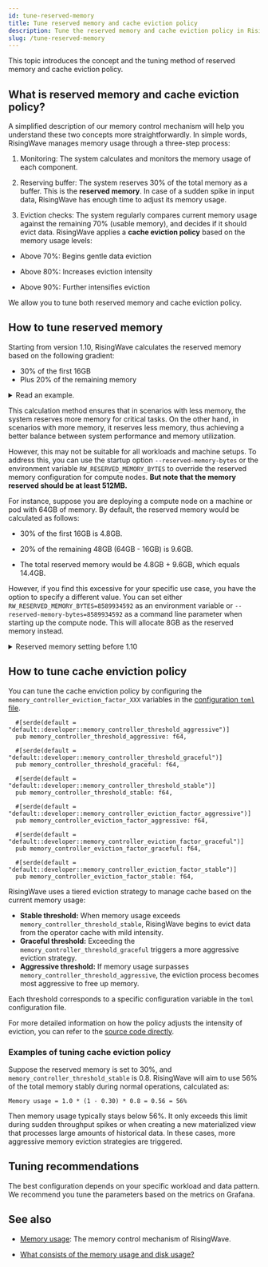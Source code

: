 ```yaml
---
id: tune-reserved-memory
title: Tune reserved memory and cache eviction policy
description: Tune the reserved memory and cache eviction policy in RisingWave.
slug: /tune-reserved-memory
---
```

<head>
  <link rel="canonical" href="https://docs.risingwave.com/docs/current/tune-reserved-memory/" />
</head>

This topic introduces the concept and the tuning method of reserved memory and cache eviction policy.

## What is reserved memory and cache eviction policy?

A simplified description of our memory control mechanism will help you understand these two concepts more straightforwardly. In simple words, RisingWave manages memory usage through a three-step process:

1. Monitoring: The system calculates and monitors the memory usage of each component.

2. Reserving buffer: The system reserves 30% of the total memory as a buffer. This is the **reserved memory**. In case of a sudden spike in input data, RisingWave has enough time to adjust its memory usage.

3. Eviction checks: The system regularly compares current memory usage against the remaining 70% (usable memory), and decides if it should evict data. RisingWave applies a **cache eviction policy** based on the memory usage levels:

- Above 70%: Begins gentle data eviction

- Above 80%: Increases eviction intensity

- Above 90%: Further intensifies eviction

We allow you to tune both reserved memory and cache eviction policy.

## How to tune reserved memory

Starting from version 1.10, RisingWave calculates the reserved memory based on the following gradient:

- 30% of the first 16GB
- Plus 20% of the remaining memory

<details>
<summary>Read an example.</summary>
For example, let's consider a compute node with 32GB of memory. The reserved memory would be calculated as follows:

- 30% of the first 16GB is 4.8GB.

- 20% of the remaining 16GB is 3.2GB.

- The total reserved memory is 4.8GB + 3.2GB = 8GB.

</details>

This calculation method ensures that in scenarios with less memory, the system reserves more memory for critical tasks. On the other hand, in scenarios with more memory, it reserves less memory, thus achieving a better balance between system performance and memory utilization.

However, this may not be suitable for all workloads and machine setups. To address this, you can use the startup option `--reserved-memory-bytes` or the environment variable `RW_RESERVED_MEMORY_BYTES` to override the reserved memory configuration for compute nodes. **But note that the memory reserved should be at least 512MB.**

For instance, suppose you are deploying a compute node on a machine or pod with 64GB of memory. By default, the reserved memory would be calculated as follows:

- 30% of the first 16GB is 4.8GB.

- 20% of the remaining 48GB (64GB - 16GB) is 9.6GB.

- The total reserved memory would be 4.8GB + 9.6GB, which equals 14.4GB.

However, if you find this excessive for your specific use case, you have the option to specify a different value. You can set either `RW_RESERVED_MEMORY_BYTES=8589934592` as an environment variable or `--reserved-memory-bytes=8589934592` as a command line parameter when starting up the compute node. This will allocate 8GB as the reserved memory instead.

<details>
<summary>Reserved memory setting before 1.10</summary>

Before version 1.9, RisingWave just allocated 30% of the total memory as reserved memory by default. However, through practical application, we realized that this default setting may not be suitable for all scenarios. Therefore, in version 1.9, we introduced the ability to customize the reserved memory.

To further optimize this feature, we changed the calculation method for reserved memory in version 1.10 and introduced the current gradient calculation method. These changes improve memory utilization and provide enhanced performance for our users.

By continuously improving the reserved memory feature, we strive to offer a more flexible and efficient memory management solution to meet the diverse needs of our users.
</details>

## How to tune cache enviction policy

You can tune the cache enviction policy by configuring the `memory_controller_eviction_factor_XXX` variables in the [configuration `toml` file](https://github.com/risingwavelabs/risingwave/tree/main/src/config).

```plain title="Variables in the configuration toml file"
  #[serde(default = "default::developer::memory_controller_threshold_aggressive")]
  pub memory_controller_threshold_aggressive: f64,

  #[serde(default = "default::developer::memory_controller_threshold_graceful")]
  pub memory_controller_threshold_graceful: f64,

  #[serde(default = "default::developer::memory_controller_threshold_stable")]
  pub memory_controller_threshold_stable: f64,

  #[serde(default = "default::developer::memory_controller_eviction_factor_aggressive")]
  pub memory_controller_eviction_factor_aggressive: f64,

  #[serde(default = "default::developer::memory_controller_eviction_factor_graceful")]
  pub memory_controller_eviction_factor_graceful: f64,

  #[serde(default = "default::developer::memory_controller_eviction_factor_stable")]
  pub memory_controller_eviction_factor_stable: f64,
```

RisingWave uses a tiered eviction strategy to manage cache based on the current memory usage:

- **Stable threshold:** When memory usage exceeds `memory_controller_threshold_stable`, RisingWave begins to evict data from the operator cache with mild intensity.
- **Graceful threshold:** Exceeding the `memory_controller_threshold_graceful` triggers a more aggressive eviction strategy.
- **Aggressive threshold:** If memory usage surpasses `memory_controller_threshold_aggressive`, the eviction process becomes most aggressive to free up memory.

Each threshold corresponds to a specific configuration variable in the `toml` configuration file.

For more detailed information on how the policy adjusts the intensity of eviction, you can refer to the [source code directly](https://github.com/risingwavelabs/risingwave/blob/main/src/compute/src/memory/controller.rs).

### Examples of tuning cache eviction policy

Suppose the reserved memory is set to 30%, and `memory_controller_threshold_stable` is 0.8. RisingWave will aim to use 56% of the total memory stably during normal operations, calculated as:

```plain
Memory usage = 1.0 * (1 - 0.30) * 0.8 = 0.56 = 56%
```

Then memory usage typically stays below 56%. It only exceeds this limit during sudden throughput spikes or when creating a new materialized view that processes large amounts of historical data. In these cases, more aggressive memory eviction strategies are triggered.

## Tuning recommendations

The best configuration depends on your specific workload and data pattern. We recommend you tune the parameters based on the metrics on Grafana.

## See also

- [Memory usage](/performance/performance-metrics.md#memory-usage): The memory control mechanism of RisingWave.

- [What consists of the memory usage and disk usage?](/faq/using-risingwave.md#what-consists-of-the-memory-usage-and-disk-usage)
